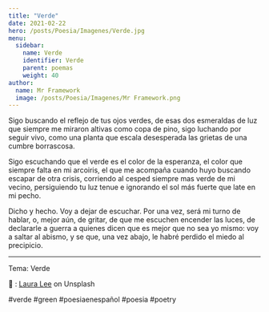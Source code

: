 ```yaml
---
title: "Verde"
date: 2021-02-22
hero: /posts/Poesia/Imagenes/Verde.jpg
menu:
  sidebar:
    name: Verde
    identifier: Verde
    parent: poemas
    weight: 40
author:
  name: Mr Framework
  image: /posts/Poesia/Imagenes/Mr Framework.png
---
```


Sigo buscando el reflejo de tus ojos verdes, de esas dos esmeraldas de luz que siempre me miraron altivas como copa de pino, sigo luchando por seguir vivo, como una planta que escala desesperada las grietas de una cumbre borrascosa.

Sigo escuchando que el verde es el color de la esperanza, el color que siempre falta en mi arcoiris, el que me acompaña cuando huyo buscando escapar de otra crisis, corriendo al cesped siempre mas verde de mi vecino, persiguiendo tu luz tenue e ignorando el sol más fuerte que late en mi pecho.

Dicho y hecho. Voy a dejar de escuchar. Por una vez, será mi turno de hablar, o, mejor aún, de gritar, de que me escuchen encender las luces, de declararle a guerra a quienes dicen que es mejor que no sea yo mismo: voy a saltar al abismo, y se que, una vez abajo, le habré perdido el miedo al precipicio.

---

Tema: Verde

📸 : [Laura Lee](https://unsplash.com/@laura_lee) on Unsplash

#verde #green #poesiaenespañol #poesia #poetry
